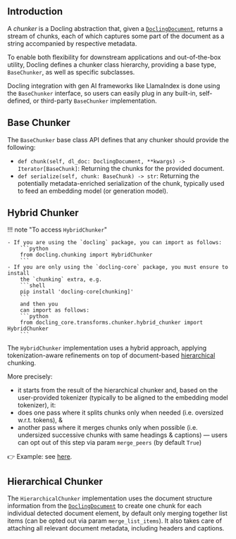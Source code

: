 ## Introduction

A *chunker* is a Docling abstraction that, given a
[`DoclingDocument`](./docling_document.md), returns a stream of chunks, each of which
captures some part of the document as a string accompanied by respective metadata.

To enable both flexibility for downstream applications and out-of-the-box utility,
Docling defines a chunker class hierarchy, providing a base type, `BaseChunker`, as well
as specific subclasses.

Docling integration with gen AI frameworks like LlamaIndex is done using the
`BaseChunker` interface, so users can easily plug in any built-in, self-defined, or
third-party `BaseChunker` implementation.

## Base Chunker

The `BaseChunker` base class API defines that any chunker should provide the following:

- `def chunk(self, dl_doc: DoclingDocument, **kwargs) -> Iterator[BaseChunk]`:
  Returning the chunks for the provided document.
- `def serialize(self, chunk: BaseChunk) -> str`:
  Returning the potentially metadata-enriched serialization of the chunk, typically
  used to feed an embedding model (or generation model).

## Hybrid Chunker

!!! note "To access `HybridChunker`"

    - If you are using the `docling` package, you can import as follows:
        ```python
        from docling.chunking import HybridChunker
        ```
    - If you are only using the `docling-core` package, you must ensure to install
        the `chunking` extra, e.g.
        ```shell
        pip install 'docling-core[chunking]'
        ```
        and then you
        can import as follows:
        ```python
        from docling_core.transforms.chunker.hybrid_chunker import HybridChunker
        ```

The `HybridChunker` implementation uses a hybrid approach, applying tokenization-aware
refinements on top of document-based [hierarchical](#hierarchical-chunker) chunking.

More precisely:

- it starts from the result of the hierarchical chunker and, based on the user-provided
  tokenizer (typically to be aligned to the embedding model tokenizer), it:
- does one pass where it splits chunks only when needed (i.e. oversized w.r.t.
tokens), &
- another pass where it merges chunks only when possible (i.e. undersized successive
chunks with same headings & captions) — users can opt out of this step via param
`merge_peers` (by default `True`)

👉 Example: see  [here](../../examples/hybrid_chunking).

## Hierarchical Chunker

The `HierarchicalChunker` implementation uses the document structure information from
the [`DoclingDocument`](../docling_document) to create one chunk for each individual
detected document element, by default only merging together list items (can be opted out
via param `merge_list_items`). It also takes care of attaching all relevant document
metadata, including headers and captions.
